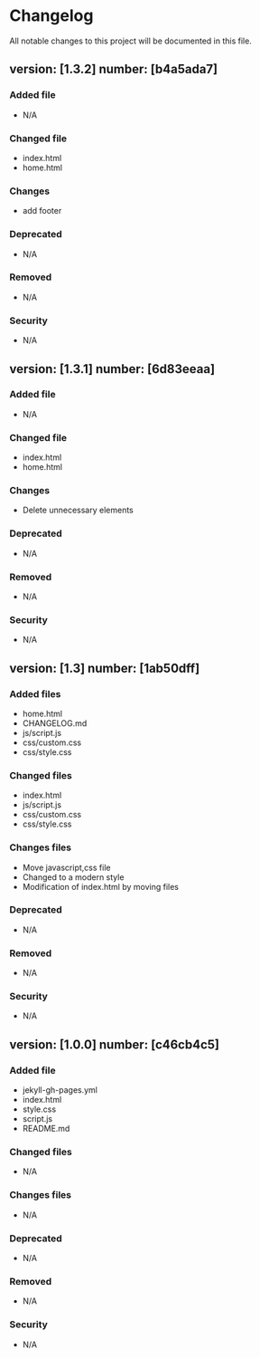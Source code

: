 # Changelog

All notable changes to this project will be documented in this file.
## version: [1.3.2] number: [b4a5ada7]
### Added file
- N/A

### Changed file
- index.html
- home.html

### Changes
- add footer

### Deprecated
- N/A

### Removed
- N/A

### Security
- N/A

## version: [1.3.1] number: [6d83eeaa]
### Added file
- N/A

### Changed file
- index.html
- home.html

### Changes
- Delete unnecessary elements

### Deprecated
- N/A

### Removed
- N/A

### Security
- N/A

## version: [1.3] number: [1ab50dff]
### Added files
- home.html
- CHANGELOG.md
- js/script.js
- css/custom.css
- css/style.css
  
### Changed files
- index.html
- js/script.js
- css/custom.css
- css/style.css

### Changes files
- Move javascript,css file
- Changed to a modern style 
- Modification of index.html by moving files

### Deprecated
- N/A

### Removed
- N/A

### Security
- N/A

## version: [1.0.0] number: [c46cb4c5]
### Added file
- jekyll-gh-pages.yml
- index.html
- style.css
- script.js
- README.md

### Changed files
- N/A

### Changes files
- N/A

### Deprecated
- N/A

### Removed
- N/A

### Security
- N/A
